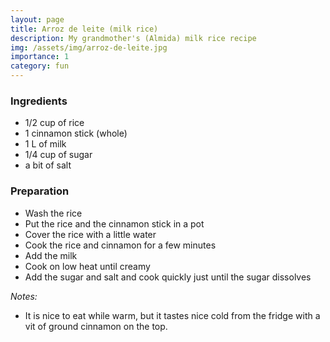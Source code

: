 ```yaml
---
layout: page
title: Arroz de leite (milk rice) 
description: My grandmother's (Almida) milk rice recipe 
img: /assets/img/arroz-de-leite.jpg
importance: 1
category: fun
---
```


### Ingredients

- 1/2 cup of rice
- 1 cinnamon stick (whole)
- 1 L of milk
- 1/4 cup of sugar
- a bit of salt

### Preparation

- Wash the rice
- Put the rice and the cinnamon stick in a pot
- Cover the rice with a little water
- Cook the rice and cinnamon for a few minutes
- Add the milk 
- Cook on low heat until creamy
- Add the sugar and salt and cook quickly just until the sugar dissolves

*Notes:*
- It is nice to eat while warm, but it tastes nice cold from the fridge with a vit of ground cinnamon on the top. 

